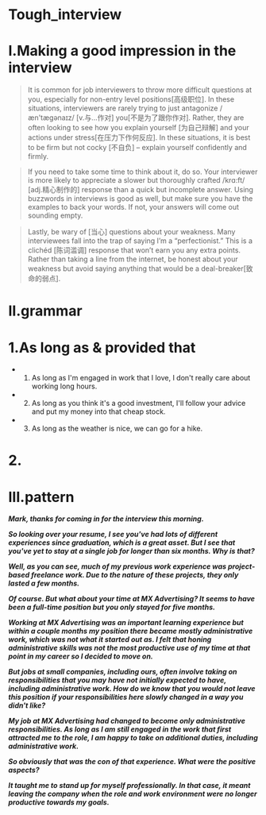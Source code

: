 # Tough_interview
# I.Making a good impression in the interview
> It is common for job interviewers to throw more difficult questions at you, especially for non-entry level positions[高级职位]. In these situations, interviewers are rarely trying to just antagonize /æn'tæɡənaɪz/ [v.与...作对] you[不是为了跟你作对]. Rather, they are often looking to see how you explain yourself [为自己辩解] and your actions under stress[在压力下作何反应]. In these situations, it is best to be firm but not cocky [不自负] – explain yourself confidently and firmly. 

> If you need to take some time to think about it, do so. Your interviewer is more likely to appreciate a slower but thoroughly crafted /krɑ:ft/ [adj.精心制作的] response than a quick but incomplete answer. Using buzzwords in interviews is good as well, but make sure you have the examples to back your words. If not, your answers will come out sounding empty. 

> Lastly, be wary of [当心] questions about your weakness. Many interviewees fall into the trap of saying I’m a “perfectionist.” This is a clichéd [陈词滥调] response that won’t earn you any extra points. Rather than taking a line from the internet, be honest about your weakness but avoid saying anything that would be a deal-breaker[致命的弱点]. 

# II.grammar
# 1.As long as & provided that 

- 1. As long as I'm engaged in work that I love, I don't really care about working long hours.

- 2. As long as you think it's a good investment, I'll follow your advice and put my money into that cheap stock.

- 3. As long as the weather is nice, we can go for a hike.

# 2.
















# III.pattern
***Mark, thanks for coming in for the interview this morning.***

***So looking over your resume, I see you've had lots of different experiences since graduation, which is a great asset. But I see that you've yet to stay at a single job for longer than six months. Why is that?***

***Well, as you can see, much of my previous work experience was project-based freelance work. Due to the nature of these projects, they only lasted a few months.***

***Of course. But what about your time at MX Advertising? It seems to have been a full-time position but you only stayed for five months.***

***Working at MX Advertising was an important learning experience but within a couple months my position there became mostly administrative work, which was not what it started out as. I felt that honing administrative skills was not the most productive use of my time at that point in my career so I decided to move on.***

***But jobs at small companies, including ours, often involve taking on responsibilities that you may have not initially expected to have, including administrative work. How do we know that you would not leave this position if your responsibilities here slowly changed in a way you didn't like?***

***My job at MX Advertising had changed to become only administrative responsibilities. As long as I am still engaged in the work that first attracted me to the role, I am happy to take on additional duties, including administrative work.***

***So obviously that was the con of that experience. What were the positive aspects?***

***It taught me to stand up for myself professionally. In that case, it meant leaving the company when the role and work environment were no longer productive towards my goals.***












